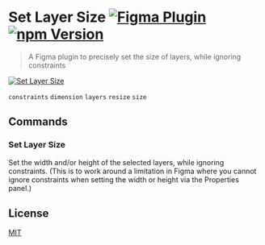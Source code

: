 # Set Layer Size [![Figma Plugin](https://img.shields.io/badge/figma-Set%20Layer%20Size-yellow?cacheSeconds=1800)](https://figma.com/community/plugin/817982008781589678/Set-Layer-Size) [![npm Version](https://img.shields.io/npm/v/figma-set-layer-size?cacheSeconds=1800)](https://npmjs.com/package/figma-set-layer-size)

> A Figma plugin to precisely set the size of layers, while ignoring constraints

[![Set Layer Size](https://raw.githubusercontent.com/yuanqing/figma-plugins/master/packages/figma-set-layer-size/media/cover.png)](https://figma.com/community/plugin/817982008781589678/Set-Layer-Size)

`constraints` `dimension` `layers` `resize` `size`

## Commands

### Set Layer Size

Set the width and/or height of the selected layers, while ignoring constraints. (This is to work around a limitation in Figma where you cannot ignore constraints when setting the width or height via the Properties panel.)

## License

[MIT](/LICENSE.md)
